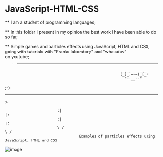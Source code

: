 # JavaScript-HTML-CSS <br />

** I am a student of programming languages;<br>

** In this folder I present in my opinion the best work I have been able to do so far;<br>

** Simple games and particles effects using JavaScript, HTML and CSS, going with tutorials with "Franks laboratory" and "whatsdev" <br> on youtube;
><hr>
                                                          _ _     _ _
                                                         (_]_)=-=(_[_)
                                                           "--__--"

;-)<hr>>
  
                            :|                                                                            |:
                            :|                                                                            |:
                            \ /                                                                          \ /
                                      Examples of particles effects using JavaScript, HTML and CSS

![image]( https://github.com/nataliaas/JavaScript-HTML-CSS/blob/main/PixelsFlowEffect-Google-Chrome-2021-04-25-11-25-54_2.gif) 
